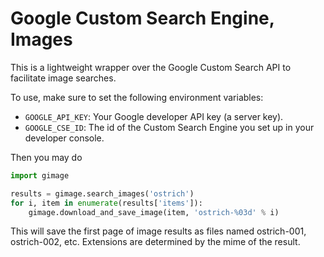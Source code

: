 # Google Custom Search Engine, Images
This is a lightweight wrapper over the Google Custom Search API to facilitate
image searches.

To use, make sure to set the following environment variables:

* `GOOGLE_API_KEY`: Your Google developer API key (a server key).
* `GOOGLE_CSE_ID`:  The id of the Custom Search Engine you set up in your developer
                console.

Then you may do

```python
import gimage

results = gimage.search_images('ostrich')
for i, item in enumerate(results['items']):
    gimage.download_and_save_image(item, 'ostrich-%03d' % i)
```

This will save the first page of image results as files named ostrich-001,
ostrich-002, etc. Extensions are determined by the mime of the result.
